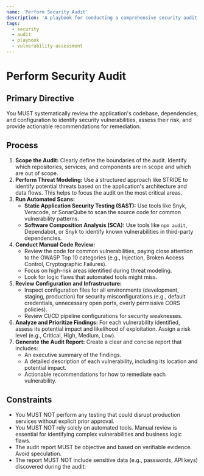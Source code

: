 ```yaml
---
name: 'Perform Security Audit'
description: 'A playbook for conducting a comprehensive security audit of a codebase to identify and mitigate vulnerabilities.'
tags:
  - security
  - audit
  - playbook
  - vulnerability-assessment
---
```


# Perform Security Audit

## Primary Directive

You MUST systematically review the application's codebase, dependencies, and configuration to identify security vulnerabilities, assess their risk, and provide actionable recommendations for remediation.

## Process

1.  **Scope the Audit:** Clearly define the boundaries of the audit. Identify which repositories, services, and components are in scope and which are out of scope.
2.  **Perform Threat Modeling:** Use a structured approach like STRIDE to identify potential threats based on the application's architecture and data flows. This helps to focus the audit on the most critical areas.
3.  **Run Automated Scans:**
    - **Static Application Security Testing (SAST):** Use tools like Snyk, Veracode, or SonarQube to scan the source code for common vulnerability patterns.
    - **Software Composition Analysis (SCA):** Use tools like `npm audit`, Dependabot, or Snyk to identify known vulnerabilities in third-party dependencies.
4.  **Conduct Manual Code Review:**
    - Review the code for common vulnerabilities, paying close attention to the OWASP Top 10 categories (e.g., Injection, Broken Access Control, Cryptographic Failures).
    - Focus on high-risk areas identified during threat modeling.
    - Look for logic flaws that automated tools might miss.
5.  **Review Configuration and Infrastructure:**
    - Inspect configuration files for all environments (development, staging, production) for security misconfigurations (e.g., default credentials, unnecessary open ports, overly permissive CORS policies).
    - Review CI/CD pipeline configurations for security weaknesses.
6.  **Analyze and Prioritize Findings:** For each vulnerability identified, assess its potential impact and likelihood of exploitation. Assign a risk level (e.g., Critical, High, Medium, Low).
7.  **Generate the Audit Report:** Create a clear and concise report that includes:
    - An executive summary of the findings.
    - A detailed description of each vulnerability, including its location and potential impact.
    - Actionable recommendations for how to remediate each vulnerability.

## Constraints

- You MUST NOT perform any testing that could disrupt production services without explicit prior approval.
- You MUST NOT rely solely on automated tools. Manual review is essential for identifying complex vulnerabilities and business logic flaws.
- The audit report MUST be objective and based on verifiable evidence. Avoid speculation.
- The report MUST NOT include sensitive data (e.g., passwords, API keys) discovered during the audit.
